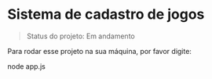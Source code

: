 <h1>Sistema de cadastro de jogos</h1>

>Status do projeto: Em andamento

Para rodar esse projeto na sua máquina, por favor digite:


node app.js

